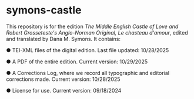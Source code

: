 # symons-castle
This repository is for the edition _The Middle English Castle of Love and Robert Grosseteste's Anglo-Norman Original, Le chasteau d'amour_, edited and translated by Dana M. Symons. It contains:

● TEI-XML files of the digital edition. Last file updated: 10/28/2025

●	A PDF of the entire edition. Current version: 10/29/2025

●	A Corrections Log, where we record all typographic and editorial corrections made. Current version: 10/28/2025

●	License for use. Current version: 09/18/2024
